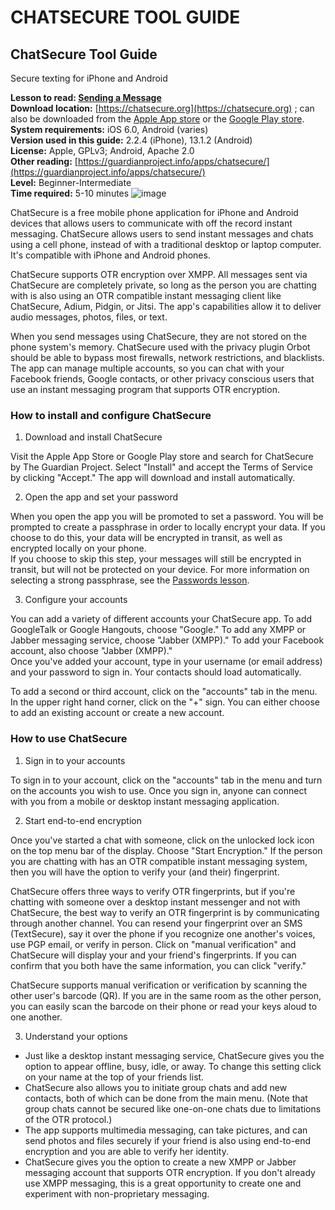[Title]: # ()
[Difficulty]: # (Principiante)
[Order]: # (0)

# CHATSECURE TOOL GUIDE

## ChatSecure Tool Guide  
Secure texting for iPhone and Android

**Lesson to read: [Sending a Message](umbrella://lesson/sending-a-message)**  
**Download location:** [https://chatsecure.org](https://chatsecure.org) ; can also be downloaded from the [Apple App store](https://itunes.apple.com/us/app/chatsecure/id464200063) or the [Google Play store](https://play.google.com/store/apps/details?id=info.guardianproject.otr.app.im).  
**System requirements:** iOS 6.0, Android (varies)  
**Version used in this guide:** 2.2.4 (iPhone), 13.1.2 (Android)  
**License:** Apple, GPLv3; Android, Apache 2.0  
**Other reading:** [https://guardianproject.info/apps/chatsecure/](https://guardianproject.info/apps/chatsecure/)  
**Level:** Beginner-Intermediate  
**Time required:** 5-10 minutes
![image](tool_chatsecure.png)

ChatSecure is a free mobile phone application for iPhone and Android devices that allows users to communicate with off the record instant messaging. ChatSecure allows users to send instant messages and chats using a cell phone, instead of with a traditional desktop or laptop computer. It's compatible with iPhone and Android phones.

ChatSecure supports OTR  encryption  over XMPP. All messages sent via ChatSecure are completely private, so long as the person you are chatting with is also using an OTR compatible instant messaging client like ChatSecure, Adium, Pidgin, or Jitsi. The app's capabilities allow it to deliver audio messages, photos, files, or text.

When you send messages using ChatSecure, they are not stored on the phone system's memory. ChatSecure used with the privacy plugin Orbot should be able to bypass most firewalls, network restrictions, and blacklists. The app can manage multiple accounts, so you can chat with your Facebook friends, Google contacts, or other privacy conscious users that use an instant messaging program that supports OTR encryption.

### How to install and configure ChatSecure

1. Download and install ChatSecure

Visit the Apple App Store or Google Play store and search for ChatSecure by The Guardian Project. Select "Install" and accept the Terms of Service by clicking "Accept." The app will download and install automatically.

2. Open the app and set your password

When you open the app you will be promoted to set a password. You will be prompted to create a passphrase  in order to locally encrypt your data. If you choose to do this, your data will be encrypted in transit, as well as encrypted locally on your phone.  
If you choose to skip this step, your messages will still be encrypted in transit, but will not be protected on your device. For more information on selecting a strong passphrase, see the [Passwords lesson](umbrella://lesson/passwords).

3. Configure your accounts

You can add a variety of different accounts your ChatSecure app. To add GoogleTalk or Google Hangouts, choose "Google." To add any XMPP or Jabber messaging service, choose "Jabber (XMPP)." To add your Facebook account, also choose "Jabber (XMPP)."  
Once you've added your account, type in your username (or email address) and your password to sign in. Your contacts should load automatically.

To add a second or third account, click on the "accounts" tab in the menu. In the upper right hand corner, click on the "+" sign. You can either choose to add an existing account or create a new account.

### How to use ChatSecure

1. Sign in to your accounts

To sign in to your account, click on the "accounts" tab in the menu and turn on the accounts you wish to use. Once you sign in, anyone can connect with you from a mobile or desktop instant messaging application.

2. Start end-to-end encryption

Once you've started a chat with someone, click on the unlocked lock icon on the top menu bar of the display. Choose "Start Encryption." If the person you are chatting with has an OTR compatible instant messaging system, then you will have the option to verify your (and their) fingerprint.

ChatSecure offers three ways to verify OTR fingerprints, but if you're chatting with someone over a desktop instant messenger and not with ChatSecure, the best way to verify an OTR fingerprint is by communicating through another channel. You can resend your fingerprint over an SMS (TextSecure), say it over the phone if you recognize one another's voices, use PGP email, or verify in person. Click on "manual verification" and ChatSecure will display your and your friend's fingerprints. If you can confirm that you both have the same information, you can click "verify."

ChatSecure supports manual verification or verification by scanning the other user's barcode (QR). If you are in the same room as the other person, you can easily scan the barcode on their phone or read your keys aloud to one another.

3. Understand your options

- Just like a desktop instant messaging service, ChatSecure gives you the option to appear offline, busy, idle, or away. To change this setting click on your name at the top of your friends list.  
- ChatSecure also allows you to initiate group chats and add new contacts, both of which can be done from the main menu. (Note that group chats cannot be secured like one-on-one chats due to limitations of the OTR protocol.)  
- The app supports multimedia messaging, can take pictures, and can send photos and files securely if your friend is also using end-to-end encryption and you are able to verify her identity.  
- ChatSecure gives you the option to create a new XMPP or Jabber messaging account that supports OTR encryption. If you don't already use XMPP messaging, this is a great opportunity to create one and experiment with non-proprietary messaging.